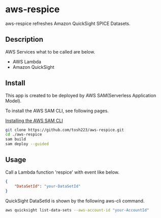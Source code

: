 # aws-respice

aws-respice refreshes Amazon QuickSight SPICE Datasets.

## Description

AWS Services what to be called are below.

- AWS Lambda
- Amazon QuickSight

## Install

This app is created to be deployed by AWS SAM(Serverless Application Model).

To install the AWS SAM CLI, see following pages.

[Installing the AWS SAM CLI](https://docs.aws.amazon.com/serverless-application-model/latest/developerguide/serverless-sam-cli-install.html)

```bash
git clone https://github.com/tosh223/aws-respice.git
cd ./aws-respice
sam build
sam deploy --guided
```

## Usage

Call a Lambda function 'respice' with event like below.

```json
{
    "DataSetId": "your-DataSetId"
}
```

QuickSight DataSetId is shown by the following aws-cli command.

```bash
aws quicksight list-data-sets --aws-account-id "your-AccountId"
```
